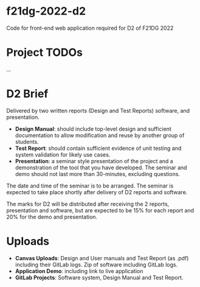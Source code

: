 # f21dg-2022-d2

Code for front-end web application required for D2 of F21DG 2022

# Project TODOs

...

# D2 Brief

Delivered by two written reports (Design and Test Reports) software, and presentation.

- **Design Manual**: should include top-level design and sufficient documentation to allow modification and reuse by another group of students.
- **Test Report**: should contain sufficient evidence of unit testing and system validation for likely use cases.
- **Presentation**: a seminar style presentation of the project and a demonstration of the tool that you have developed. The seminar and demo should not last more than 30-minutes, excluding questions.

The date and time of the seminar is to be arranged. The seminar is expected to take place shortly after delivery of D2 reports and software. 

The marks for D2 will be distributed after receiving the 2 reports, presentation and software, but are expected to be 15% for each report and 20% for the demo and presentation.

# Uploads

- **Canvas Uploads**:  Design and User manuals and Test Report (as .pdf) including their GitLab logs. Zip of software including GitLab logs.
- **Application Demo**: including link to live application
- **GitLab Projects**: Software system, Design Manual and Test Report.
